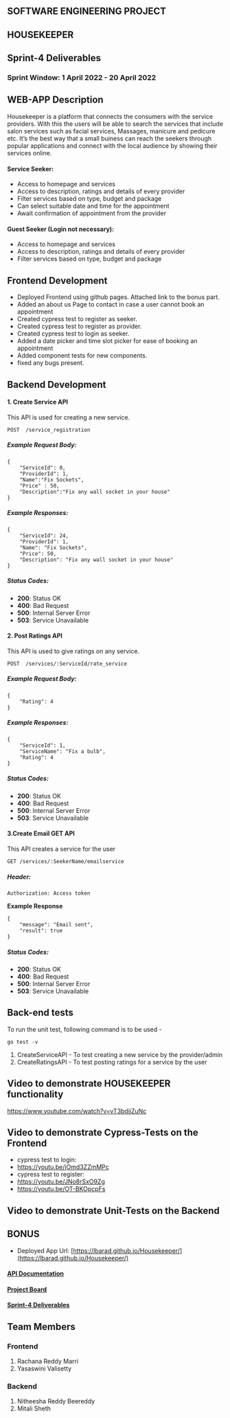 ## SOFTWARE ENGINEERING PROJECT

<h2>HOUSEKEEPER</h2>
<h2>Sprint-4 Deliverables</h2>

<h3>Sprint Window: 1 April 2022 - 20 April 2022</h3>

## WEB-APP Description

Housekeeper is a platform that connects the consumers with the service providers. With this the users will be able to search the services that include salon services such as facial services, Massages, manicure and pedicure etc. It’s the best way that a small buiness can reach the seekers through popular applications and connect with the local audience by showing their services online. 

#### Service Seeker: 
- Access to homepage and services
- Access to description, ratings and details of every provider
- Filter services based on type, budget and package
- Can select suitable date and time for the appointment
- Await confirmation of appointment from the provider

#### Guest Seeker (Login not necessary):
- Access to homepage and services
- Access to description, ratings and details of every provider
- Filter services based on type, budget and package

## Frontend Development
- Deployed Frontend using github pages. Attached link to the bonus part.
- Added an about us Page to contact in case a user cannot book an appointment
- Created cypress test to register as seeker.
- Created cypress test to register as provider.
- Created cypress test to login as seeker.
- Added a date picker and time slot picker for ease of booking an appointment
- Added component tests for new components.
- fixed any bugs present.

## Backend Development

#### 1. Create Service API

This API is used for creating a new service.

```
POST  /service_registration
```

#####  Example Request Body:

```
{
    "ServiceId": 0, 
    "ProviderId": 1, 
    "Name":"Fix Sockets", 
    "Price" : 50,
    "Description":"Fix any wall socket in your house"
}

```

##### Example Responses:

```
{
    "ServiceId": 24,
    "ProviderId": 1,
    "Name": "Fix Sockets",
    "Price": 50,
    "Description": "Fix any wall socket in your house"
}
```

##### Status Codes:

-   **200**: Status OK
-   **400**: Bad Request
-   **500**: Internal Server Error
-   **503**: Service Unavailable

#### 2. Post Ratings API

This API is used to give ratings on any service.

```
POST  /services/:ServiceId/rate_service
```
#####  Example Request Body:

```
{
    "Rating": 4
}
```
##### Example Responses:

```
{
    "ServiceId": 1,
    "ServiceName": "Fix a bulb",
    "Rating": 4
}
```

##### Status Codes:

-   **200**: Status OK
-   **400**: Bad Request
-   **500**: Internal Server Error
-   **503**: Service Unavailable

#### 3.Create Email GET API

This API creates a service for the user

```
GET /services/:SeekerName/emailservice
```
##### Header:

    Authorization: Access token
    

**Example Response**
```
{
    "message": "Email sent",
    "result": true
}

```

##### Status Codes:

-   **200**: Status OK
-   **400**: Bad Request
-   **500**: Internal Server Error
-   **503**: Service Unavailable

## Back-end tests

To run the unit test, following command is to be used -

    go test -v

1. CreateServiceAPI - To test creating a new service by the provider/admin
2. CreateRatingsAPI - To test posting ratings for a service by the user


## Video to demonstrate HOUSEKEEPER functionality
https://www.youtube.com/watch?v=vT3bdijZuNc

## Video to demonstrate Cypress-Tests on the Frontend
- cypress test to login:
- https://youtu.be/jOmd3ZZmMPc
- cypress test to register:
- https://youtu.be/JNo8rSxO9Zg
- https://youtu.be/OT-BKOpcpFs

## Video to demonstrate Unit-Tests on the Backend

## BONUS
- Deployed App Url: [https://lbarad.github.io/Housekeeper/](https://lbarad.github.io/Housekeeper/)
#### [API Documentation]()

#### [Project Board](https://github.com/mitali3112/Housekeeper/projects)

#### [Sprint-4 Deliverables](https://github.com/mitali3112/Housekeeper/blob/main/Sprint4.md)

## Team Members
### Frontend
1. Rachana Reddy Marri
2. Yasaswini Valisetty
### Backend
1. Nitheesha Reddy Beereddy
2. Mitali Sheth




